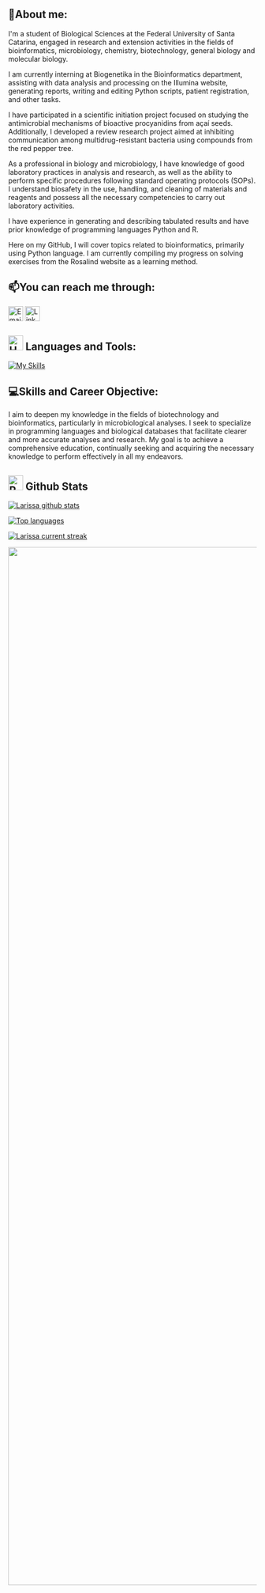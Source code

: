 ## 👋About me:

I'm a student of Biological Sciences at the Federal University of Santa Catarina, engaged in research and extension activities in the fields of bioinformatics, microbiology, chemistry, biotechnology, general biology and molecular biology.

I am currently interning at Biogenetika in the Bioinformatics department, assisting with data analysis and processing on the Illumina website, generating reports, writing and editing Python scripts, patient registration, and other tasks.

I have participated in a scientific initiation project focused on studying the antimicrobial mechanisms of bioactive procyanidins from açaí seeds. Additionally, I developed a review research project aimed at inhibiting communication among multidrug-resistant bacteria using compounds from the red pepper tree.

As a professional in biology and microbiology, I have knowledge of good laboratory practices in analysis and research, as well as the ability to perform specific procedures following standard operating protocols (SOPs). I understand biosafety in the use, handling, and cleaning of materials and reagents and possess all the necessary competencies to carry out laboratory activities.

I have experience in generating and describing tabulated results and have prior knowledge of programming languages Python and R.

Here on my GitHub, I will cover topics related to bioinformatics, primarily using Python language. I am currently compiling my progress on solving exercises from the Rosalind website as a learning method.


## 📫You can reach me through: 
<a href="mailto:schmidttein@gmail.com" title="Email"><img alt="Email" src="https://img.shields.io/badge/Gmail-D14836?style=for-the-badge&logo=gmail&logoColor=white" height="30" align="center"/></a> <a href="https://www.linkedin.com/in/larissagschmidt/"><img  alt="LinkedIn" title="LinkedIn" src="https://img.shields.io/static/v1?message=LinkedIn&logo=linkedin&label=&color=0077B5&logoColor=white&labelColor=&style=for-the-badge" height="30" align="center" /></a> 

## <img src="https://raw.githubusercontent.com/Tarikul-Islam-Anik/Animated-Fluent-Emojis/master/Emojis/Objects/Hammer%20and%20Wrench.png" alt="Hammer and Wrench" width="30" height="30" /> **Languages and Tools:**  
[![My Skills](https://skillicons.dev/icons?i=git,github,vscode,python,r)](#)


## 💻Skills and Career Objective:
I aim to deepen my knowledge in the fields of biotechnology and bioinformatics, particularly in microbiological analyses. I seek to specialize in programming languages and biological databases that facilitate clearer and more accurate analyses and research. My goal is to achieve a comprehensive education, continually seeking and acquiring the necessary knowledge to perform effectively in all my endeavors.





## <img src="https://raw.githubusercontent.com/Tarikul-Islam-Anik/Animated-Fluent-Emojis/master/Emojis/Travel%20and%20places/Rocket.png" alt="Rocket" width="30" height="30" /> Github Stats 

[![Larissa github stats](https://bad-apple-github-readme.vercel.app/api?username=larissaschmidt&show_icons=true&count_private=true&line_height=20&icon_color=8B4513&title_color=8B4513&bg_color=FFB6C1)](#)
 
[![Top languages](https://github-readme-mwendwa.vercel.app/api/top-langs/?username=larissaschmidt&layout=compact&count_private=true&theme=FFB6C1&title_color=8B4513&bg_color=FFB6C1)](#)

[![Larissa current streak](https://streak-stats.demolab.com/?user=larissaschmidt&count_private=true&theme=light&title_color=8B4513&border=FFB6C1&background=FFB6C1)](#)

<p align="center">
    <img src="https://capsule-render.vercel.app/api?type=waving&color=gradient&height=100&section=footer" width="2100"/>
</p>

<!--
**LarissaSchmidt/LarissaSchmidt** is a ✨ _special_ ✨ repository because its `README.md` (this file) appears on your GitHub profile.

Here are some ideas to get you started:

- 🔭 I’m currently working on ...

- 🌱 I’m currently learning ...
- 👯 I’m looking to collaborate on ...
- 🤔 I’m looking for help with ...
- 💬 Ask me about ...
- 📫 How to reach me: ...
- 😄 Pronouns: ...
- ⚡ Fun fact: ...
-->


